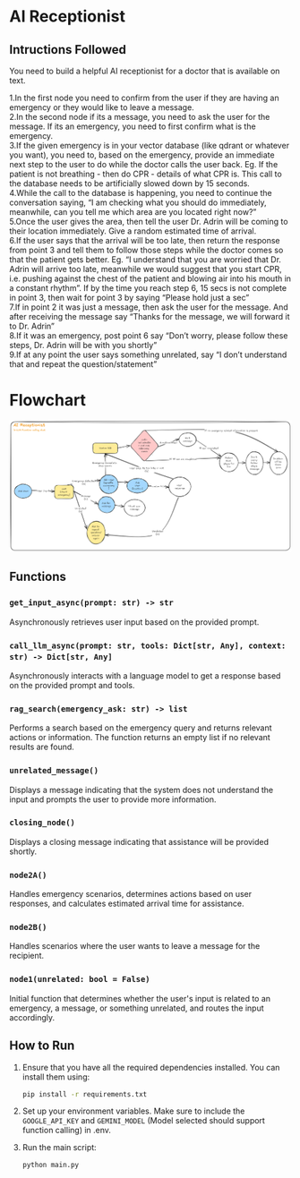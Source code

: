 
# AI Receptionist

## Intructions Followed
You need to build a helpful AI receptionist for a doctor that is available on text.

1.In the first node you need to confirm from the user if they are having an emergency or they would like to leave a message.<br>
2.In the second node if its a message, you need to ask the user for the message. If its an emergency, you need to first confirm what is the emergency.<br>
3.If the given emergency is in your vector database (like qdrant or whatever you want), you need to, based on the emergency, provide an immediate next step to the user to do while the doctor calls the user back. Eg. If the patient is not breathing - then do CPR - details of what CPR is. This call to the database needs to be artificially slowed down by 15 seconds.<br>
4.While the call to the database is happening, you need to continue the conversation saying, “I am checking what you should do immediately, meanwhile, can you tell me which area are you located right now?”<br>
5.Once the user gives the area, then tell the user Dr. Adrin will be coming to their location immediately. Give a random estimated time of arrival.<br>
6.If the user says that the arrival will be too late, then return the response from point 3 and tell them to follow those steps while the doctor comes so that the patient gets better. Eg. “I understand that you are worried that Dr. Adrin will arrive too late, meanwhile we would suggest that you start CPR, i.e. pushing against the chest of the patient and blowing air into his mouth in a constant rhythm”. If by the time you reach step 6, 15 secs is not complete in point 3, then wait for point 3 by saying “Please hold just a sec”<br>
7.If in point 2 it was just a message, then ask the user for the message. And after receiving the message say “Thanks for the message, we will forward it to Dr. Adrin”<br>
8.If it was an emergency, post point 6 say “Don’t worry, please follow these steps, Dr. Adrin will be with you shortly”<br>
9.If at any point the user says something unrelated, say “I don’t understand that and repeat the question/statement”<br>

# Flowchart
![Flowchart](ai_reception.png)

## Functions

### `get_input_async(prompt: str) -> str`

Asynchronously retrieves user input based on the provided prompt.

### `call_llm_async(prompt: str, tools: Dict[str, Any], context: str) -> Dict[str, Any]`

Asynchronously interacts with a language model to get a response based on the provided prompt and tools.

### `rag_search(emergency_ask: str) -> list`

Performs a search based on the emergency query and returns relevant actions or information. The function returns an empty list if no relevant results are found.

### `unrelated_message()`

Displays a message indicating that the system does not understand the input and prompts the user to provide more information.

### `closing_node()`

Displays a closing message indicating that assistance will be provided shortly.

### `node2A()`

Handles emergency scenarios, determines actions based on user responses, and calculates estimated arrival time for assistance.

### `node2B()`

Handles scenarios where the user wants to leave a message for the recipient.

### `node1(unrelated: bool = False)`

Initial function that determines whether the user's input is related to an emergency, a message, or something unrelated, and routes the input accordingly.

## How to Run

1. Ensure that you have all the required dependencies installed. You can install them using:

    ```bash
    pip install -r requirements.txt
    ```

2. Set up your environment variables. Make sure to include the `GOOGLE_API_KEY` and `GEMINI_MODEL` (Model selected should support function calling) in .env.

3. Run the main script:

    ```bash
    python main.py
    ```
